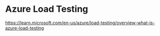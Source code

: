 # Azure Load Testing

https://learn.microsoft.com/en-us/azure/load-testing/overview-what-is-azure-load-testing

